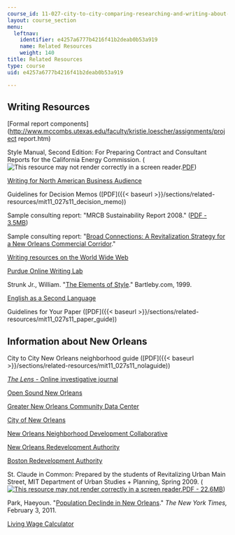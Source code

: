 ```yaml
---
course_id: 11-027-city-to-city-comparing-researching-and-writing-about-cities-new-orleans-spring-2011
layout: course_section
menu:
  leftnav:
    identifier: e4257a6777b4216f41b2deab0b53a919
    name: Related Resources
    weight: 140
title: Related Resources
type: course
uid: e4257a6777b4216f41b2deab0b53a919

---
```


Writing Resources
-----------------

[Formal report components](http://www.mccombs.utexas.edu/faculty/kristie.loescher/assignments/project report.htm)

Style Manual, Second Edition: For Preparing Contract and Consultant Reports for the California Energy Commission. (![This resource may not render correctly in a screen reader.](/images/inacessible.gif)[PDF](https://citeseerx.ist.psu.edu/viewdoc/download?doi=10.1.1.185.110&rep=rep1&type=pdf))

[Writing for North American Business Audience](http://owl.english.purdue.edu/owl/resource/651/01/)

Guidelines for Decision Memos ([PDF]({{< baseurl >}}/sections/related-resources/mit11_027s11_decision_memo))

Sample consulting report: "MRCB Sustainability Report 2008." ([PDF - 3.5MB](http://ir.chartnexus.com/mrcb/docs/AR/2008.pdf))

Sample consulting report: "[Broad Connections: A Revitalization Strategy for a New Orleans Commercial Corridor](http://broadcommunityconnections.org/projects/commercial-corridor-revitalization-strategy)."

[Writing resources on the World Wide Web](http://web.mit.edu/uaa/www/writing/links/)

[Purdue Online Writing Lab](http://owl.english.purdue.edu/owl/)

Strunk Jr., William. "[The Elements of Style](http://www.bartleby.com/141/)." Bartleby.com, 1999.

[English as a Second Language](http://www.rong-chang.com/)

Guidelines for Your Paper ([PDF]({{< baseurl >}}/sections/related-resources/mit11_027s11_paper_guide))

Information about New Orleans
-----------------------------

City to City New Orleans neighborhood guide ([PDF]({{< baseurl >}}/sections/related-resources/mit11_027s11_nolaguide))

[_The Lens_ \- Online investigative journal](http://thelensnola.org/)

[Open Sound New Orleans](http://www.opensoundneworleans.com/core/)

[Greater New Orleans Community Data Center](http://www.gnocdc.org/)

[City of New Orleans](http://www.nola.gov/)

[New Orleans Neighborhood Development Collaborative](http://nondc.org/)

[New Orleans Redevelopment Authority](http://www.noraworks.org/)

[Boston Redevelopment Authority](http://www.bostonredevelopmentauthority.org/Home.aspx)

St. Claude in Common: Prepared by the students of Revitalizing Urban Main Street, MIT Department of Urban Studies + Planning, Spring 2009. ([![This resource may not render correctly in a screen reader.](/images/inacessible.gif)PDF - 22.6MB](https://planning-org-uploaded-media.s3.amazonaws.com/legacy_resources/awards/studentprojects/2010/pdf/stclaudeincommon.pdf))

Park, Haeyoun. "[Population Declinde in New Orleans](http://www.nytimes.com/interactive/2011/02/03/us/0203-nat-census-orleans.html)." _The New York Times,_ February 3, 2011.

[Living Wage Calculator](http://www.livingwage.geog.psu.edu/)